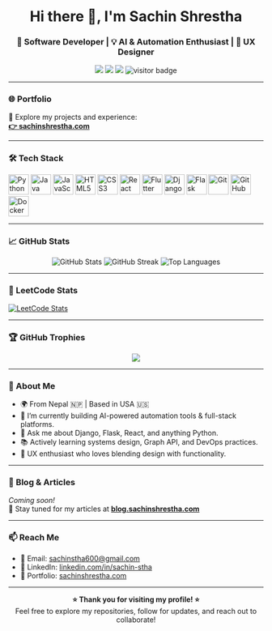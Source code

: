    <h1 align="center">Hi there 👋, I'm Sachin Shrestha</h1>
<h3 align="center">🚀 Software Developer | 💡 AI & Automation Enthusiast | 🎨 UX Designer</h3>

<p align="center">
  <a href="https://sachin-shrestha.com" target="_blank"><img src="https://img.shields.io/badge/Portfolio-%F0%9F%93%8C-blue?style=flat-square"></a>
  <a href="mailto:sachinstha600@gmail.com"><img src="https://img.shields.io/badge/Email-%F0%9F%93%A7-red?style=flat-square"></a>
  <a href="https://linkedin.com/in/sachin-stha" target="_blank"><img src="https://img.shields.io/badge/LinkedIn-%F0%9F%91%A5-blue?style=flat-square&logo=linkedin"></a>
  <img src="https://visitor-badge.laobi.icu/badge?page_id=sachinshrestha.sachinshrestha" alt="visitor badge"/>
</p>

---

### 🌐 Portfolio
🔗 Explore my projects and experience:  
**[👉 sachinshrestha.com](https://sachinshrestha.com)**

---

### 🛠️ Tech Stack

<p align="left">
  <img src="https://cdn.jsdelivr.net/gh/devicons/devicon/icons/python/python-original.svg" height="40" alt="Python"/>  
  <img src="https://cdn.jsdelivr.net/gh/devicons/devicon/icons/java/java-original.svg" height="40" alt="Java"/>   
  <img src="https://cdn.jsdelivr.net/gh/devicons/devicon/icons/javascript/javascript-original.svg" height="40" alt="JavaScript"/>   
  <img src="https://cdn.jsdelivr.net/gh/devicons/devicon/icons/html5/html5-original.svg" height="40" alt="HTML5"/>   
  <img src="https://cdn.jsdelivr.net/gh/devicons/devicon/icons/css3/css3-original.svg" height="40" alt="CSS3"/>   
  <img src="https://cdn.jsdelivr.net/gh/devicons/devicon/icons/react/react-original.svg" height="40" alt="React"/>   
  <img src="https://cdn.jsdelivr.net/gh/devicons/devicon/icons/flutter/flutter-original.svg" height="40" alt="Flutter"/>   
  <img src="https://cdn.jsdelivr.net/gh/devicons/devicon/icons/django/django-plain.svg" height="40" alt="Django"/>   
  <img src="https://cdn.jsdelivr.net/gh/devicons/devicon/icons/flask/flask-original.svg" height="40" alt="Flask"/>   
  <img src="https://cdn.jsdelivr.net/gh/devicons/devicon/icons/git/git-original.svg" height="40" alt="Git"/>   
  <img src="https://cdn.jsdelivr.net/gh/devicons/devicon/icons/github/github-original.svg" height="40" alt="GitHub"/>   
  <img src="https://cdn.jsdelivr.net/gh/devicons/devicon/icons/docker/docker-original.svg" height="40" alt="Docker"/>   
</p>

---

### 📈 GitHub Stats

<p align="center">
  <img src="https://github-readme-stats.vercel.app/api?username=shrestha-sachin&show_icons=true&theme=tokyonight" alt="GitHub Stats"/>
  <img src="https://github-readme-streak-stats.herokuapp.com/?user=shrestha-sachin&theme=tokyonight" alt="GitHub Streak"/>
  <img src="https://github-readme-stats.vercel.app/api/top-langs/?username=shrestha-sachin&layout=compact&theme=tokyonight" alt="Top Languages"/>
</p>

---

### 🧠 LeetCode Stats

[![LeetCode Stats](https://leetcode-stats-six.vercel.app/?username=sachin-shrestha&theme=dark)](https://leetcode.com/sachin-shrestha)

---

### 🏆 GitHub Trophies

<p align="center">
  <img src="https://github-profile-trophy.vercel.app/?username=shrestha-sachin&theme=dracula&row=1&column=7" />
</p>

---

### 📌 About Me

- 🌍 From Nepal 🇳🇵 | Based in USA 🇺🇸
- 💼 I’m currently building AI-powered automation tools & full-stack platforms.
- 💬 Ask me about Django, Flask, React, and anything Python.
- 📚 Actively learning systems design, Graph API, and DevOps practices.
- 🎨 UX enthusiast who loves blending design with functionality.

---

### 📝 Blog & Articles

*Coming soon!*  
📖 Stay tuned for my articles at [**blog.sachinshrestha.com**](https://blog.sachinshrestha.com)

---

### 📫 Reach Me

- 📧 Email: [sachinstha600@gmail.com](mailto:sachinstha600@gmail.com)  
- 💼 LinkedIn: [linkedin.com/in/sachin-stha](https://linkedin.com/in/sachin-stha)  
- 🧪 Portfolio: [sachinshrestha.com](https://sachinshrestha.com)

---

<p align="center">
  <b>⭐️ Thank you for visiting my profile! ⭐️</b><br>
  Feel free to explore my repositories, follow for updates, and reach out to collaborate!
</p>
